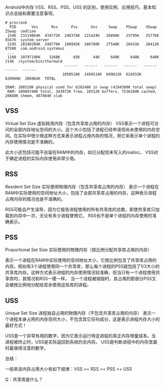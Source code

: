 Android中内存 VSS、RSS、PSS、USS 的区别，使用实例、应用技巧、基本知识点总结和需要注意事项。

```
# procrank
  PID       Vss      Rss      Pss      Uss     Swap    PSwap    USwap    ZSwap  cmdline
 1546  23119064K  434772K  246374K  221424K   26896K   25795K   25776K    8547K  system_server
 2195  18248184K  348776K  180992K  166788K   27548K   26431K   26412K    8758K  com.android.systemui
 ...
 1108  10797196K    3268K      65K      44K     648K     648K     648K     214K  /system/bin/thermald
                           ------   ------   ------   ------   ------   ------  ------
                          1850510K  1456516K  699812K  624553K  620960K  206964K  TOTAL

ZRAM: 208520K physical used for 629248K in swap (4194300K total swap)
 RAM: 10989740K total, 343872K free, 10312K buffers, 7536160K cached, 20688K shmem, 487084K slab 
```



## VSS

Virtual Set Size 虚拟耗用内存（包含共享库占用的内存）
VSS表示一个进程可访问的全部内存地址空间的大小。这个大小包括了进程已经申请但尚未使用的内存空间。在实际中很少用这种方式来表示进程占用内存的情况，用它来表示单个进程的内存使用情况是不准确的。

此大小还包括可能不驻留在RAM中的内存，如已分配但未写入的malloc。 VSS对于确定进程的实际内存使用非常少用。



## RSS

Resident Set Size 实际使用物理内存（包含共享库占用的内存）
表示一个进程在RAM中实际使用的空间地址大小，包括了全部共享库占用的内存，这种表示进程占用内存的情况也是不准确的。

RSS可能会产生误导，因为它报告进程使用的所有共享库的总数，即使共享库只加载到内存中一次，无论有多少进程使用它。 RSS也不是单个进程的内存使用的准确表示。



## PSS

Proportional Set Size 实际使用的物理内存（按比例分配共享库占用的内存）

表示一个进程在RAM中实际使用的空间地址大小，它按比例包含了共享库占用的内存。假如有3个进程使用同一个共享库，那么每个进程的PSS就包括了1/3大小的共享库内存。这种方式表示进程的内存使用情况较准确，但当只有一个进程使用共享库时，其情况和RSS一模一样。
当一个进程被销毁时，其占用的那部分PSS又会被按比例地分配给其余使用这些库的进程。



## USS 

Unique Set Size 进程独自占用的物理内存（不包含共享库占用的内存）
表示一个进程本身占用的内存空间大小，不包含其它任何成分，这是表示进程内存大小的最好方式！

USS是一个非常有用的数字，因为它表示运行特定进程的真正内存增量成本。当进程被终止时，USS是实际返回到系统的总内存。 USS是判断进程中的内存泄漏时最值得注意的数字。

总结：

一般来说内存占用大小有如下规律：VSS >= RSS >= PSS >= USS



Q：共享库是什么？